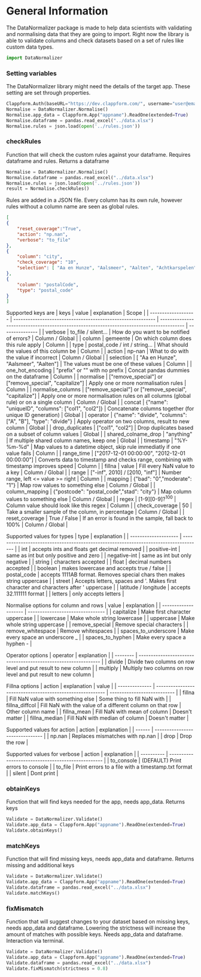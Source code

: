 # General Information
The DataNormalizer package is made to help data scientists with validating and normalising data that they are going to import. Right now the library is able to validate columns and check datasets based on a set of rules like custom data types. 
 
```python
import DataNormalizer
```

### Setting variables
The DataNormalizer library might need the details of the target app. These setting are set through properties.
```python
Clappform.Auth(baseURL="https://dev.clappform.com/", username="user@email.com", password="password")
Normalise = DataNormalizer.Normalise()
Normalise.app_data = Clappform.App("appname").ReadOne(extended=True)
Normalise.dataframe = pandas.read_excel("../data.xlsx")
Normalise.rules = json.load(open('../rules.json'))
```

### checkRules
Function that will check the custom rules against your dataframe. Requires dataframe and rules. Returns a dataframe
```python
Normalise = DataNormalizer.Normalise()
Normalise.dataframe = pandas.read_excel("../data.xlsx")
Normalise.rules = json.load(open('../rules.json'))
result = Normalise.checkRules()
```
Rules are added in a JSON file. Every column has its own rule, however rules without a column name are seen as global rules. 
```json
[
{
    "reset_coverage":"True",
    "action": "np.nan",
    "verbose": "to_file"
},
{ 
    "column": "city",
    "check_coverage": "10",
    "selection": [ "Aa en Hunze", "Aalsmeer", "Aalten", "Achtkarspelen"]
},
{
    "column": "postalCode",
    "type": "postal_code"
}
]
```
Supported keys are
| keys                | value                                                       | explanation                                                                              | Scope           |
| ------------------- | ----------------------------------------------------------- | ---------------------------------------------------------------------------------------- | --------------- |
| verbose             | to_file / silent...                                         | How do you want to be notified of errors?                                                | Column / Global |
| column              | gemeente                                                    | On which column does this rule apply                                                     | Column          |
| type                | postal_code / int / string...                               | What should the values of this column be                                                 | Column          |
| action              | np-nan                                                      | What to do with the value if incorrect                                                   | Column / Global |
| selection           | [ "Aa en Hunze", "Aalsmeer", "Aalten"]                      | The values must be one of these values                                                   | Column          |
| one_hot_encoding    | "prefix" or "" with no prefix                               | Concat pandas dummies on the dataframe                                                   | Column          |
| normalise           | ["remove_special"] or ["remove_special", "capitalize"]      | Apply one or more normalisation rules                                                    | Column          |
| normalise_columns   | ["remove_special"] or ["remove_special", "capitalize"]      | Apply one or more normalisation rules on all columns (global rule) or on a single column | Column / Global |
| concat              | {"name": "uniqueID", "columns": ["col1", "col2"]}           | Concatenate columns together (for unique ID generation)                                  | Global          |
| operator            | {"name": "divide", "columns": ["A", "B"], "type": "divide"} | Apply operator on two columns, result to new column                                      | Global          |
| drop_duplicates     | ["col1", "col2"]                                            | Drop duplicates based on a subset of column values                                       | Global          |
| shared_colname_drop | "anything"                                                  | If multiple shared column names, keep one                                                | Global          |
| timestamp           | "%Y-%m-%d"                                                  | Map values to a datetime object, skip rule immediatly if one value fails                 | Column          |
| range_time          | ["2017-12-01 00:00:00", "2012-12-01 00:00:00"]              | Converts data to timestamp and checks range, combining with timestamp improves speed     | Column          |
| fillna              | value                                                       | Fill every NaN value to a key                                                            | Column / Global |
| range               | ["-inf", 2010] / [2010, "inf"]                              | Number range, left <= value >= right                                                     | Column          |
| mapping             | {"bad": "0","moderate": "1"}                                | Map row values to something else                                                         | Column / Global |
| column_mapping      | {"postcode": "postal_code","stad": "city"}                  | Map column values to something else                                                      | Column / Global |
| regex               | [1-9][0-9]?$^100$                                           | Column value should look like this regex                                                 | Column          |
| check_coverage      | 50                                                          | Take a smaller sample of the column, in percentage                                       | Column / Global |
| reset_coverage      | True / False                                                | If an error is found in the sample, fall back to 100%                                    | Column / Global |

Supported values for types
| type                 | explanation                                                                           |
| -------------------- | ------------------------------------------------------------------------------------- |
| int                  | accepts ints and floats get decimal removed                                           |
| positive-int         | same as int but only positive and zero                                                |
| negative-int         | same as int but only negative                                                         |
| string               | characters accepted                                                                   |
| float                | decimal numbers accepted                                                              |
| boolean              | makes lowercase and accepts true / false                                              |
| postal_code          | accepts 1111AB format. Removes special chars then makes string uppercase              |
| street               | Accepts letters, spaces and '. Makes first character and characters after ' uppercase |
| latitude / longitude | accepts 32.111111 format                                                              |
| letters              | only accepts letters                                                                  |

Normalise options for column and rows
| value                | explanation                      |
| -------------------- | -------------------------------- |
| capitalize           | Make first character uppercase   |
| lowercase            | Make whole string lowercase      |
| uppercase            | Make whole string uppercase      |
| remove_special       | Remove special characters        |
| remove_whitespace    | Remove whitespaces               |
| spaces_to_underscore | Make every space an underscore _ |
| spaces_to_hyphen     | Make every space a hyphen -      |

Operator options
| operator | explanation                                                    |
| -------- | -------------------------------------------------------------- |
| divide   | Divide two columns on row level and put result to new column   |
| multiply | Multiply two columns on row level and put result to new column |

Fillna options
| action         | explanation                                               | value                       |
| -------------- | --------------------------------------------------------- | --------------------------- |
| fillna         | Fill NaN value with something else                        | Some thing to fill NaN with |
| fillna_diffcol | Fill NaN with the value of a different column on that row | Other column name           |
| fillna_mean    | Fill NaN with mean of column                              | Doesn't matter              |
| fillna_median  | Fill NaN with median of column                            | Doesn't matter              |

Supported values for action
| action | explanation                     |
| ------ | ------------------------------- |
| np.nan | Replaces mismatches with np.nan |
| drop   | Drop the row                    |

Supported values for verbose
| action     | explanation                                        |
| ---------- | -------------------------------------------------- |
| to_console | (DEFAULT) Print errors to console                  |
| to_file    | Print errors to a file with a timestamp.txt format |
| silent     | Dont print                                         |

### obtainKeys
Function that will find keys needed for the app, needs app_data. Returns keys
```python
Validate = DataNormalizer.Validate()
Validate.app_data = Clappform.App("appname").ReadOne(extended=True)
Validate.obtainKeys()
```

### matchKeys
Function that will find missing keys, needs app_data and dataframe. Returns missing and additional keys
```python
Validate = DataNormalizer.Validate()
Validate.app_data = Clappform.App("appname").ReadOne(extended=True)
Validate.dataframe = pandas.read_excel("../data.xlsx")
Validate.matchKeys()
```

### fixMismatch
Function that will suggest changes to your dataset based on missing keys, needs app_data and dataframe. Lowering the strictness will increase the amount of matches with possible keys. Needs app_data and dataframe. Interaction via terminal.
```python
Validate = DataNormalizer.Validate()
Validate.app_data = Clappform.App("appname").ReadOne(extended=True)
Validate.dataframe = pandas.read_excel("../data.xlsx")
Validate.fixMismatch(strictness = 0.8)
```